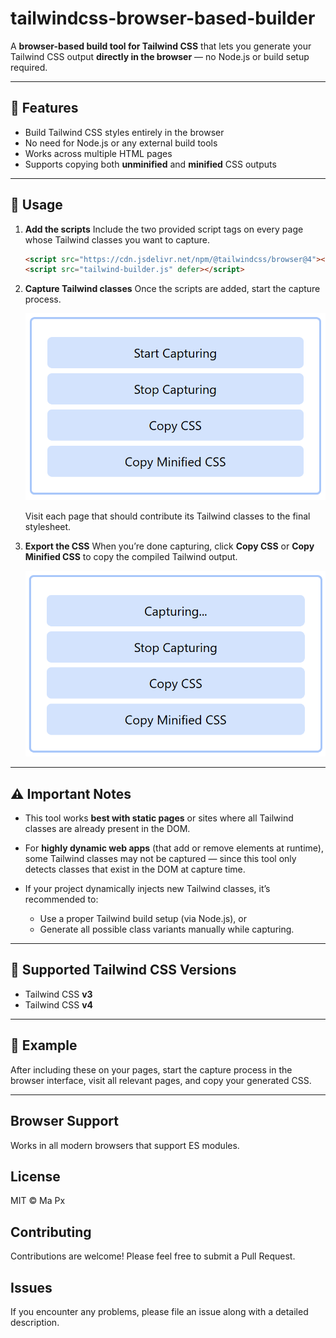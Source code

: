 # tailwindcss-browser-based-builder

A **browser-based build tool for Tailwind CSS** that lets you generate your Tailwind CSS output **directly in the browser** — no Node.js or build setup required.

---

## 🚀 Features

* Build Tailwind CSS styles entirely in the browser
* No need for Node.js or any external build tools
* Works across multiple HTML pages
* Supports copying both **unminified** and **minified** CSS outputs

---

## 🧩 Usage

1. **Add the scripts**
   Include the two provided script tags on every page whose Tailwind classes you want to capture.

    ```html
    <script src="https://cdn.jsdelivr.net/npm/@tailwindcss/browser@4"></script>
    <script src="tailwind-builder.js" defer></script>
    ```

2. **Capture Tailwind classes**
   Once the scripts are added, start the capture process.

   <p align="center">
    <img src="./images/screenshot-1.png" alt="Tailwind Builder UI" width="600">
   </p>
  
   Visit each page that should contribute its Tailwind classes to the final stylesheet.

3. **Export the CSS**
   When you’re done capturing, click **Copy CSS** or **Copy Minified CSS** to copy the compiled Tailwind output.
   <p align="center">
    <img src="./images/screenshot-2.png" alt="Tailwind Builder UI" width="600">
   </p>

---

## ⚠️ Important Notes

* This tool works **best with static pages** or sites where all Tailwind classes are already present in the DOM.
* For **highly dynamic web apps** (that add or remove elements at runtime), some Tailwind classes may not be captured — since this tool only detects classes that exist in the DOM at capture time.
* If your project dynamically injects new Tailwind classes, it’s recommended to:

  * Use a proper Tailwind build setup (via Node.js), or
  * Generate all possible class variants manually while capturing.

---

## 🧠 Supported Tailwind CSS Versions

* Tailwind CSS **v3**
* Tailwind CSS **v4**

---

## 📝 Example

After including these on your pages, start the capture process in the browser interface, visit all relevant pages, and copy your generated CSS.

---

## Browser Support

Works in all modern browsers that support ES modules.

## License

MIT © Ma Px

## Contributing

Contributions are welcome! Please feel free to submit a Pull Request.

## Issues

If you encounter any problems, please file an issue along with a detailed description.
